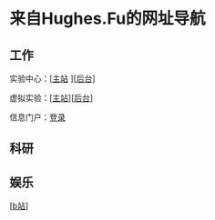 
# 来自Hughes.Fu的网址导航

## 工作

实验中心：[[主站](http://phylab.jhun.edu.cn) ][[后台](10.10.10.113)]

虚拟实验：[[主站](http://wlxn.jhun.edu.cn:8032/)][[后台](http://wlxn.jhun.edu.cn:8032/admin/login.asp)]

信息门户：[登录](http://authserver.jhun.edu.cn/authserver/login?service=http%3A%2F%2Fehall.jhun.edu.cn%2Flogin%3Fservice%3Dhttp%3A%2F%2Fehall.jhun.edu.cn%2Fnew%2Findex.html%3Fbrowser%3Dno)

## 科研



## 娱乐

[[b站](https://bilibili.tv)]
